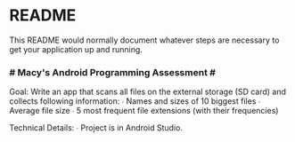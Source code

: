 # README #

This README would normally document whatever steps are necessary to get your application up and running.

### # **Macy's Android Programming Assessment**  # ###
Goal:
Write an app that scans all files on the external storage (SD card) and collects following information:
∙ Names and sizes of 10 biggest files
∙ Average file size
∙ 5 most frequent file extensions (with their frequencies)

Technical Details:
∙ Project is in Android Studio.